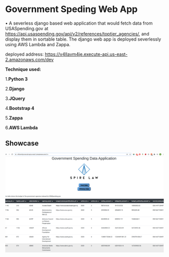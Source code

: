# Government Speding Web App

• A severless django based web application that would fetch data from USASpending.gov at https://api.usaspending.gov/api/v2/references/toptier_agencies/, and display them in sortable table. The django web app is deployed severlessly using AWS Lambda and Zappa.

deployed address: https://v4llavm4je.execute-api.us-east-2.amazonaws.com/dev

**Technique used:**    

1.**Python 3**

2.**Django**   

3.**JQuery**

4.**Bootstrap 4**

5.**Zappa**

6.**AWS Lambda**   

## Showcase

![Figure_1](/figure/1.png)


